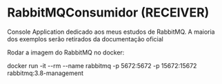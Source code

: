 # RabbitMQConsumidor (RECEIVER)

Console Application dedicado aos meus estudos de RabbitMQ. A maioria dos exemplos serão retirados da documentação oficial

Rodar a imagem do RabbitMQ no docker:

docker run -it --rm --name rabbitmq -p 5672:5672 -p 15672:15672 rabbitmq:3.8-management
